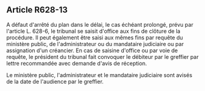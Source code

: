 Article R628-13
----
A défaut d'arrêté du plan dans le délai, le cas échéant prolongé, prévu par
l'article L. 628-6, le tribunal se saisit d'office aux fins de clôture de la
procédure. Il peut également être saisi aux mêmes fins par requête du ministère
public, de l'administrateur ou du mandataire judiciaire ou par assignation d'un
créancier. En cas de saisine d'office ou par voie de requête, le président du
tribunal fait convoquer le débiteur par le greffier par lettre recommandée avec
demande d'avis de réception.

Le ministère public, l'administrateur et le mandataire judiciaire sont avisés de
la date de l'audience par le greffier.
